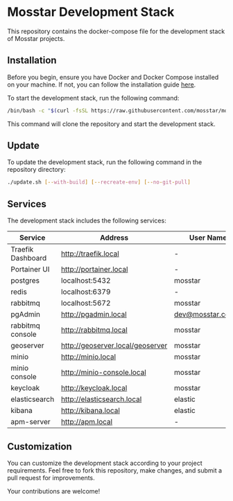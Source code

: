 # Mosstar Development Stack

This repository contains the docker-compose file for the development stack of Mosstar projects.

## Installation

Before you begin, ensure you have Docker and Docker Compose installed on your machine. If not, you can follow the
installation guide [here](https://docs.docker.com/desktop/).

To start the development stack, run the following command:

```bash
/bin/bash -c "$(curl -fsSL https://raw.githubusercontent.com/mosstar/mosstar-dev-stack/master/install.sh)"
```

This command will clone the repository and start the development stack.

## Update

To update the development stack, run the following command in the repository directory:

```bash
./update.sh [--with-build] [--recreate-env] [--no-git-pull]
```

## Services

The development stack includes the following services:

| Service           | Address                          | User Name          | Password   |
|-------------------|----------------------------------|--------------------|------------|
| Traefik Dashboard | http://traefik.local             | -                  | -          |
| Portainer UI      | http://portainer.local           | -                  | -          |
| postgres          | localhost:5432                   | mosstar            | mosstar123 |
| redis             | localhost:6379                   | -                  | -          |
| rabbitmq          | localhost:5672                   | mosstar            | mosstar123 |
| pgAdmin           | http://pgadmin.local             | dev@mosstar.com.tr | mosstar123 |
| rabbitmq console  | http://rabbitmq.local            | mosstar            | mosstar123 |
| geoserver         | http://geoserver.local/geoserver | mosstar            | mosstar123 |
| minio             | http://minio.local               | mosstar            | mosstar123 |
| minio console     | http://minio-console.local       | mosstar            | mosstar123 |
| keycloak          | http://keycloak.local            | mosstar            | mosstar123 |
| elasticsearch     | http://elasticsearch.local       | elastic            | mosstar123 |
| kibana            | http://kibana.local              | elastic            | mosstar123 |
| apm-server        | http://apm.local                 | -                  | mosstar123 |

## Customization

You can customize the development stack according to your project requirements. Feel free to fork this repository, make
changes, and submit a pull request for improvements.

Your contributions are welcome!
